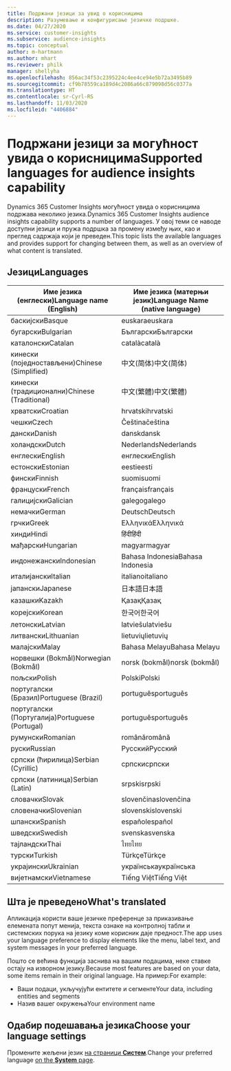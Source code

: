```yaml
---
title: Подржани језици за увид о корисницима
description: Разумевање и конфигурисање језичке подршке.
ms.date: 04/27/2020
ms.service: customer-insights
ms.subservice: audience-insights
ms.topic: conceptual
author: m-hartmann
ms.author: mhart
ms.reviewer: philk
manager: shellyha
ms.openlocfilehash: 856ac34f53c2395224c4ee4ce94e5b72a3495b89
ms.sourcegitcommit: cf9b78559ca189d4c2086a66c879098d56c0377a
ms.translationtype: HT
ms.contentlocale: sr-Cyrl-RS
ms.lasthandoff: 11/03/2020
ms.locfileid: "4406884"
---
```

# <a name="supported-languages-for-audience-insights-capability"></a><span data-ttu-id="f7bbc-103">Подржани језици за могућност увида о корисницима</span><span class="sxs-lookup"><span data-stu-id="f7bbc-103">Supported languages for audience insights capability</span></span>

<span data-ttu-id="f7bbc-104">Dynamics 365 Customer Insights могућност увида о корисницима подржава неколико језика.</span><span class="sxs-lookup"><span data-stu-id="f7bbc-104">Dynamics 365 Customer Insights audience insights capability supports a number of languages.</span></span> <span data-ttu-id="f7bbc-105">У овој теми се наводе доступни језици и пружа подршка за промену између њих, као и преглед садржаја који је преведен.</span><span class="sxs-lookup"><span data-stu-id="f7bbc-105">This topic lists the available languages and provides support for changing between them, as well as an overview of what content is translated.</span></span>

## <a name="languages"></a><span data-ttu-id="f7bbc-106">Језици</span><span class="sxs-lookup"><span data-stu-id="f7bbc-106">Languages</span></span>

| <span data-ttu-id="f7bbc-107">Име језика (енглески)</span><span class="sxs-lookup"><span data-stu-id="f7bbc-107">Language name (English)</span></span>|  <span data-ttu-id="f7bbc-108">Име језика (матерњи језик)</span><span class="sxs-lookup"><span data-stu-id="f7bbc-108">Language Name (native language)</span></span> |
| ------------- | ------------- |
| <span data-ttu-id="f7bbc-109">баскијски</span><span class="sxs-lookup"><span data-stu-id="f7bbc-109">Basque</span></span> | <span data-ttu-id="f7bbc-110">euskara</span><span class="sxs-lookup"><span data-stu-id="f7bbc-110">euskara</span></span> |
| <span data-ttu-id="f7bbc-111">бугарски</span><span class="sxs-lookup"><span data-stu-id="f7bbc-111">Bulgarian</span></span> | <span data-ttu-id="f7bbc-112">Български</span><span class="sxs-lookup"><span data-stu-id="f7bbc-112">Български</span></span> |
| <span data-ttu-id="f7bbc-113">каталонски</span><span class="sxs-lookup"><span data-stu-id="f7bbc-113">Catalan</span></span> | <span data-ttu-id="f7bbc-114">català</span><span class="sxs-lookup"><span data-stu-id="f7bbc-114">català</span></span> |
| <span data-ttu-id="f7bbc-115">кинески (поједностављени)</span><span class="sxs-lookup"><span data-stu-id="f7bbc-115">Chinese (Simplified)</span></span> | <span data-ttu-id="f7bbc-116">中文(简体)</span><span class="sxs-lookup"><span data-stu-id="f7bbc-116">中文(简体)</span></span> |
| <span data-ttu-id="f7bbc-117">кинески (традиционални)</span><span class="sxs-lookup"><span data-stu-id="f7bbc-117">Chinese (Traditional)</span></span> | <span data-ttu-id="f7bbc-118">中文(繁體)</span><span class="sxs-lookup"><span data-stu-id="f7bbc-118">中文(繁體)</span></span> |
| <span data-ttu-id="f7bbc-119">хрватски</span><span class="sxs-lookup"><span data-stu-id="f7bbc-119">Croatian</span></span> | <span data-ttu-id="f7bbc-120">hrvatski</span><span class="sxs-lookup"><span data-stu-id="f7bbc-120">hrvatski</span></span> |
| <span data-ttu-id="f7bbc-121">чешки</span><span class="sxs-lookup"><span data-stu-id="f7bbc-121">Czech</span></span> | <span data-ttu-id="f7bbc-122">Čeština</span><span class="sxs-lookup"><span data-stu-id="f7bbc-122">čeština</span></span> |
| <span data-ttu-id="f7bbc-123">дански</span><span class="sxs-lookup"><span data-stu-id="f7bbc-123">Danish</span></span> | <span data-ttu-id="f7bbc-124">dansk</span><span class="sxs-lookup"><span data-stu-id="f7bbc-124">dansk</span></span> |
| <span data-ttu-id="f7bbc-125">холандски</span><span class="sxs-lookup"><span data-stu-id="f7bbc-125">Dutch</span></span> | <span data-ttu-id="f7bbc-126">Nederlands</span><span class="sxs-lookup"><span data-stu-id="f7bbc-126">Nederlands</span></span> |
| <span data-ttu-id="f7bbc-127">енглески</span><span class="sxs-lookup"><span data-stu-id="f7bbc-127">English</span></span> | <span data-ttu-id="f7bbc-128">енглески</span><span class="sxs-lookup"><span data-stu-id="f7bbc-128">English</span></span> |
| <span data-ttu-id="f7bbc-129">естонски</span><span class="sxs-lookup"><span data-stu-id="f7bbc-129">Estonian</span></span> | <span data-ttu-id="f7bbc-130">eesti</span><span class="sxs-lookup"><span data-stu-id="f7bbc-130">eesti</span></span> |
| <span data-ttu-id="f7bbc-131">фински</span><span class="sxs-lookup"><span data-stu-id="f7bbc-131">Finnish</span></span> | <span data-ttu-id="f7bbc-132">suomi</span><span class="sxs-lookup"><span data-stu-id="f7bbc-132">suomi</span></span> |
| <span data-ttu-id="f7bbc-133">француски</span><span class="sxs-lookup"><span data-stu-id="f7bbc-133">French</span></span> | <span data-ttu-id="f7bbc-134">français</span><span class="sxs-lookup"><span data-stu-id="f7bbc-134">français</span></span> |
| <span data-ttu-id="f7bbc-135">галицијски</span><span class="sxs-lookup"><span data-stu-id="f7bbc-135">Galician</span></span> | <span data-ttu-id="f7bbc-136">galego</span><span class="sxs-lookup"><span data-stu-id="f7bbc-136">galego</span></span> |
| <span data-ttu-id="f7bbc-137">немачки</span><span class="sxs-lookup"><span data-stu-id="f7bbc-137">German</span></span> | <span data-ttu-id="f7bbc-138">Deutsch</span><span class="sxs-lookup"><span data-stu-id="f7bbc-138">Deutsch</span></span> |
| <span data-ttu-id="f7bbc-139">грчки</span><span class="sxs-lookup"><span data-stu-id="f7bbc-139">Greek</span></span> | <span data-ttu-id="f7bbc-140">Ελληνικά</span><span class="sxs-lookup"><span data-stu-id="f7bbc-140">Ελληνικά</span></span> |
| <span data-ttu-id="f7bbc-141">хинди</span><span class="sxs-lookup"><span data-stu-id="f7bbc-141">Hindi</span></span> | <span data-ttu-id="f7bbc-142">हिंदी</span><span class="sxs-lookup"><span data-stu-id="f7bbc-142">हिंदी</span></span> |
| <span data-ttu-id="f7bbc-143">мађарски</span><span class="sxs-lookup"><span data-stu-id="f7bbc-143">Hungarian</span></span> | <span data-ttu-id="f7bbc-144">magyar</span><span class="sxs-lookup"><span data-stu-id="f7bbc-144">magyar</span></span> |
| <span data-ttu-id="f7bbc-145">индонежански</span><span class="sxs-lookup"><span data-stu-id="f7bbc-145">Indonesian</span></span> | <span data-ttu-id="f7bbc-146">Bahasa Indonesia</span><span class="sxs-lookup"><span data-stu-id="f7bbc-146">Bahasa Indonesia</span></span> |
| <span data-ttu-id="f7bbc-147">италијански</span><span class="sxs-lookup"><span data-stu-id="f7bbc-147">Italian</span></span> | <span data-ttu-id="f7bbc-148">italiano</span><span class="sxs-lookup"><span data-stu-id="f7bbc-148">italiano</span></span> |
| <span data-ttu-id="f7bbc-149">јапански</span><span class="sxs-lookup"><span data-stu-id="f7bbc-149">Japanese</span></span> | <span data-ttu-id="f7bbc-150">日本語</span><span class="sxs-lookup"><span data-stu-id="f7bbc-150">日本語</span></span> |
| <span data-ttu-id="f7bbc-151">казашки</span><span class="sxs-lookup"><span data-stu-id="f7bbc-151">Kazakh</span></span> | <span data-ttu-id="f7bbc-152">Қазақ</span><span class="sxs-lookup"><span data-stu-id="f7bbc-152">Қазақ</span></span> |
| <span data-ttu-id="f7bbc-153">корејски</span><span class="sxs-lookup"><span data-stu-id="f7bbc-153">Korean</span></span> | <span data-ttu-id="f7bbc-154">한국어</span><span class="sxs-lookup"><span data-stu-id="f7bbc-154">한국어</span></span> |
| <span data-ttu-id="f7bbc-155">летонски</span><span class="sxs-lookup"><span data-stu-id="f7bbc-155">Latvian</span></span> | <span data-ttu-id="f7bbc-156">latviešu</span><span class="sxs-lookup"><span data-stu-id="f7bbc-156">latviešu</span></span> |
| <span data-ttu-id="f7bbc-157">литвански</span><span class="sxs-lookup"><span data-stu-id="f7bbc-157">Lithuanian</span></span> | <span data-ttu-id="f7bbc-158">lietuvių</span><span class="sxs-lookup"><span data-stu-id="f7bbc-158">lietuvių</span></span> |
| <span data-ttu-id="f7bbc-159">малајски</span><span class="sxs-lookup"><span data-stu-id="f7bbc-159">Malay</span></span> | <span data-ttu-id="f7bbc-160">Bahasa Melayu</span><span class="sxs-lookup"><span data-stu-id="f7bbc-160">Bahasa Melayu</span></span> |
| <span data-ttu-id="f7bbc-161">норвешки (Bokmål)</span><span class="sxs-lookup"><span data-stu-id="f7bbc-161">Norwegian (Bokmål)</span></span> | <span data-ttu-id="f7bbc-162">norsk (bokmål)</span><span class="sxs-lookup"><span data-stu-id="f7bbc-162">norsk (bokmål)</span></span> |
| <span data-ttu-id="f7bbc-163">пољски</span><span class="sxs-lookup"><span data-stu-id="f7bbc-163">Polish</span></span> | <span data-ttu-id="f7bbc-164">Polski</span><span class="sxs-lookup"><span data-stu-id="f7bbc-164">Polski</span></span> |
| <span data-ttu-id="f7bbc-165">португалски (Бразил)</span><span class="sxs-lookup"><span data-stu-id="f7bbc-165">Portuguese (Brazil)</span></span> | <span data-ttu-id="f7bbc-166">português</span><span class="sxs-lookup"><span data-stu-id="f7bbc-166">português</span></span> |
| <span data-ttu-id="f7bbc-167">португалски (Португалија)</span><span class="sxs-lookup"><span data-stu-id="f7bbc-167">Portuguese (Portugal)</span></span> | <span data-ttu-id="f7bbc-168">português</span><span class="sxs-lookup"><span data-stu-id="f7bbc-168">português</span></span> |
| <span data-ttu-id="f7bbc-169">румунски</span><span class="sxs-lookup"><span data-stu-id="f7bbc-169">Romanian</span></span> | <span data-ttu-id="f7bbc-170">română</span><span class="sxs-lookup"><span data-stu-id="f7bbc-170">română</span></span> |
| <span data-ttu-id="f7bbc-171">руски</span><span class="sxs-lookup"><span data-stu-id="f7bbc-171">Russian</span></span> | <span data-ttu-id="f7bbc-172">Русский</span><span class="sxs-lookup"><span data-stu-id="f7bbc-172">Русский</span></span> |
| <span data-ttu-id="f7bbc-173">српски (ћирилица)</span><span class="sxs-lookup"><span data-stu-id="f7bbc-173">Serbian (Cyrillic)</span></span> | <span data-ttu-id="f7bbc-174">српски</span><span class="sxs-lookup"><span data-stu-id="f7bbc-174">српски</span></span> |
| <span data-ttu-id="f7bbc-175">српски (латиница)</span><span class="sxs-lookup"><span data-stu-id="f7bbc-175">Serbian (Latin)</span></span> | <span data-ttu-id="f7bbc-176">srpski</span><span class="sxs-lookup"><span data-stu-id="f7bbc-176">srpski</span></span> |
| <span data-ttu-id="f7bbc-177">словачки</span><span class="sxs-lookup"><span data-stu-id="f7bbc-177">Slovak</span></span> | <span data-ttu-id="f7bbc-178">slovenčina</span><span class="sxs-lookup"><span data-stu-id="f7bbc-178">slovenčina</span></span> |
| <span data-ttu-id="f7bbc-179">словеначки</span><span class="sxs-lookup"><span data-stu-id="f7bbc-179">Slovenian</span></span> | <span data-ttu-id="f7bbc-180">slovenski</span><span class="sxs-lookup"><span data-stu-id="f7bbc-180">slovenski</span></span> |
| <span data-ttu-id="f7bbc-181">шпански</span><span class="sxs-lookup"><span data-stu-id="f7bbc-181">Spanish</span></span> | <span data-ttu-id="f7bbc-182">español</span><span class="sxs-lookup"><span data-stu-id="f7bbc-182">español</span></span> |
| <span data-ttu-id="f7bbc-183">шведски</span><span class="sxs-lookup"><span data-stu-id="f7bbc-183">Swedish</span></span> | <span data-ttu-id="f7bbc-184">svenska</span><span class="sxs-lookup"><span data-stu-id="f7bbc-184">svenska</span></span> |
| <span data-ttu-id="f7bbc-185">тајландски</span><span class="sxs-lookup"><span data-stu-id="f7bbc-185">Thai</span></span> | <span data-ttu-id="f7bbc-186">ไทย</span><span class="sxs-lookup"><span data-stu-id="f7bbc-186">ไทย</span></span> |
| <span data-ttu-id="f7bbc-187">турски</span><span class="sxs-lookup"><span data-stu-id="f7bbc-187">Turkish</span></span> | <span data-ttu-id="f7bbc-188">Türkçe</span><span class="sxs-lookup"><span data-stu-id="f7bbc-188">Türkçe</span></span> |
| <span data-ttu-id="f7bbc-189">украјински</span><span class="sxs-lookup"><span data-stu-id="f7bbc-189">Ukrainian</span></span> | <span data-ttu-id="f7bbc-190">українська</span><span class="sxs-lookup"><span data-stu-id="f7bbc-190">українська</span></span> |
| <span data-ttu-id="f7bbc-191">вијетнамски</span><span class="sxs-lookup"><span data-stu-id="f7bbc-191">Vietnamese</span></span> | <span data-ttu-id="f7bbc-192">Tiếng Việt</span><span class="sxs-lookup"><span data-stu-id="f7bbc-192">Tiếng Việt</span></span> |

## <a name="whats-translated"></a><span data-ttu-id="f7bbc-193">Шта је преведено</span><span class="sxs-lookup"><span data-stu-id="f7bbc-193">What's translated</span></span>

<span data-ttu-id="f7bbc-194">Апликација користи ваше језичке преференце за приказивање елемената попут менија, текста ознаке на контролној табли и системских порука на језику коме корисник даје предност.</span><span class="sxs-lookup"><span data-stu-id="f7bbc-194">The app uses your language preference to display elements like the menu, label text, and system messages in your preferred language.</span></span>

<span data-ttu-id="f7bbc-195">Пошто се већина функција заснива на вашим подацима, неке ставке остају на изворном језику.</span><span class="sxs-lookup"><span data-stu-id="f7bbc-195">Because most features are based on your data, some items remain in their original language.</span></span> <span data-ttu-id="f7bbc-196">На пример:</span><span class="sxs-lookup"><span data-stu-id="f7bbc-196">For example:</span></span>

- <span data-ttu-id="f7bbc-197">Ваши подаци, укључујући ентитете и сегменте</span><span class="sxs-lookup"><span data-stu-id="f7bbc-197">Your data, including entities and segments</span></span>
- <span data-ttu-id="f7bbc-198">Назив вашег окружења</span><span class="sxs-lookup"><span data-stu-id="f7bbc-198">Your environment name</span></span>

## <a name="choose-your-language-settings"></a><span data-ttu-id="f7bbc-199">Одабир подешавања језика</span><span class="sxs-lookup"><span data-stu-id="f7bbc-199">Choose your language settings</span></span>  

<span data-ttu-id="f7bbc-200">Промените жељени језик [ на страници **Систем**](system.md).</span><span class="sxs-lookup"><span data-stu-id="f7bbc-200">Change your preferred language [on the **System** page](system.md).</span></span>
